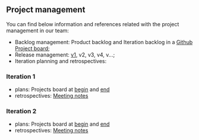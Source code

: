 ## Project management
 
 
You can find below information and references related with the project management in our team: 

* Backlog management: Product backlog and Iteration backlog in a [Github Project board](https://github.com/LEIC-ES-2021-22/2LEIC11T5/projects/2);
* Release management: [v1](https://github.com/LEIC-ES-2021-22/2LEIC11T5/releases/tag/v1), v2, v3, v4, v...;
* Iteration planning and retrospectives:

### Iteration 1 
  * plans: Projects board at [begin]() and [end]() 
  * retrospectives: [Meeting notes](RetrospectiveMeeting.md)
	

### Iteration 2
  * plans: Projects board at [begin](images/Iteration2_begin) and [end]() 
  * retrospectives: [Meeting notes]()
